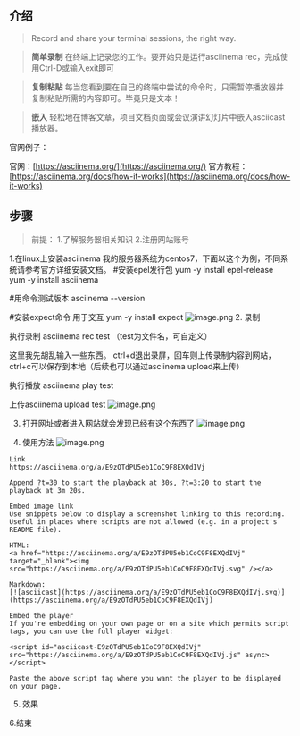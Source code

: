## 介绍
>Record and share your terminal sessions, the right way.

>**简单录制**
在终端上记录您的工作。要开始只是运行asciinema rec，完成使用Ctrl-D或输入exit即可

>**复制粘贴**
每当您看到要在自己的终端中尝试的命令时，只需暂停播放器并复制粘贴所需的内容即可。毕竟只是文本！

>**嵌入**
轻松地在博客文章，项目文档页面或会议演讲幻灯片中嵌入asciicast播放器。

官网例子：
<script id="asciicast-239367" src="https://asciinema.org/a/239367.js" async></script>


官网：[https://asciinema.org/](https://asciinema.org/)
官方教程：[https://asciinema.org/docs/how-it-works](https://asciinema.org/docs/how-it-works)
## 步骤
>前提：
1.了解服务器相关知识
2.注册网站账号

1.在linux上安装asciinema
我的服务器系统为centos7，下面以这个为例，不同系统请参考官方详细安装文档。
#安装epel发行包
yum -y install epel-release
yum -y install asciinema

#用命令测试版本
asciinema --version

#安装expect命令 用于交互
yum -y install expect
![image.png](https://www.zhangpeng.fun/upload/2020/04/image-037157144b674b64bf12dffbcb3ea4cd.png)
2. 录制

执行录制
asciinema rec test   （test为文件名，可自定义）

这里我先胡乱输入一些东西。
ctrl+d退出录屏，回车则上传录制内容到网站，ctrl+c可以保存到本地（后续也可以通过asciinema upload来上传）

执行播放
asciinema play test

上传asciinema upload test
![image.png](https://www.zhangpeng.fun/upload/2020/04/image-f80895e02e3942c4bcd74576ebef35a1.png)

3. 打开网址或者进入网站就会发现已经有这个东西了
![image.png](https://www.zhangpeng.fun/upload/2020/04/image-73db2980e9b24cab91abc27e3e428269.png)

4. 使用方法
![image.png](https://www.zhangpeng.fun/upload/2020/04/image-4e9cc7e47d24405781f2f85c3e6774cf.png)

```
Link
https://asciinema.org/a/E9zOTdPU5eb1CoC9F8EXQdIVj

Append ?t=30 to start the playback at 30s, ?t=3:20 to start the playback at 3m 20s.

Embed image link
Use snippets below to display a screenshot linking to this recording.
Useful in places where scripts are not allowed (e.g. in a project's README file).

HTML:
<a href="https://asciinema.org/a/E9zOTdPU5eb1CoC9F8EXQdIVj" target="_blank"><img src="https://asciinema.org/a/E9zOTdPU5eb1CoC9F8EXQdIVj.svg" /></a>

Markdown:
[![asciicast](https://asciinema.org/a/E9zOTdPU5eb1CoC9F8EXQdIVj.svg)](https://asciinema.org/a/E9zOTdPU5eb1CoC9F8EXQdIVj)

Embed the player
If you're embedding on your own page or on a site which permits script tags, you can use the full player widget:

<script id="asciicast-E9zOTdPU5eb1CoC9F8EXQdIVj" src="https://asciinema.org/a/E9zOTdPU5eb1CoC9F8EXQdIVj.js" async></script>

Paste the above script tag where you want the player to be displayed on your page.
```

5. 效果
<script id="asciicast-E9zOTdPU5eb1CoC9F8EXQdIVj" src="https://asciinema.org/a/E9zOTdPU5eb1CoC9F8EXQdIVj.js" async></script>

6.结束
